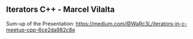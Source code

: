 ## Iterators C++ - Marcel Vilalta

Sum-up of the Presentation: https://medium.com/@WaRc3L/iterators-in-c-meetup-cpp-6ce2da982c8e



